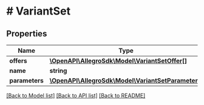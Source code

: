 # # VariantSet

## Properties

Name | Type | Description | Notes
------------ | ------------- | ------------- | -------------
**offers** | [**\OpenAPI\AllegroSdk\Model\VariantSetOffer[]**](VariantSetOffer.md) |  |
**name** | **string** |  |
**parameters** | [**\OpenAPI\AllegroSdk\Model\VariantSetParameter[]**](VariantSetParameter.md) |  |

[[Back to Model list]](../../README.md#models) [[Back to API list]](../../README.md#endpoints) [[Back to README]](../../README.md)
